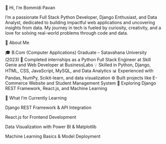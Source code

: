 👋 Hi, I'm Bommidi Pavan

I’m a passionate Full Stack Python Developer, Django Enthusiast, and Data Analyst, dedicated to building impactful web applications and uncovering insights from data.
My journey in tech is fueled by curiosity, creativity, and a love for solving real-world problems through code and data.

🚀 About Me

🎓 B.Com (Computer Applications) Graduate – Satavahana University (2023)
💼 Completed internships as a Python Full Stack Engineer at Skill Genie and Web Developer at BusinessLabs
💡 Skilled in Python, Django, HTML, CSS, JavaScript, MySQL, and Data Analytics
📊 Experienced with Pandas, NumPy, Scikit-learn, and data visualization
⚙️ Built projects like E-Commerce Website and Student Management System
🌱 Exploring Django REST Framework, React.js, and Machine Learning

🧠 What I’m Currently Learning

Django REST Framework & API Integration

React.js for Frontend Development

Data Visualization with Power BI & Matplotlib

Machine Learning Basics & Model Deployment
